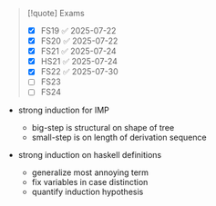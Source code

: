 > [!quote] Exams
> - [x] FS19 ✅ 2025-07-22
> - [x] FS20 ✅ 2025-07-22
> - [x] FS21 ✅ 2025-07-24
> - [x] HS21 ✅ 2025-07-24
> - [x] FS22 ✅ 2025-07-30
> - [ ] FS23
> - [ ] FS24

- strong induction for IMP
    - big-step is structural on shape of tree
	- small-step is on length of derivation sequence

- strong induction on haskell definitions
	- generalize most annoying term
    - fix variables in case distinction
	- quantify induction hypothesis